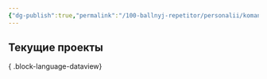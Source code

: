 ```yaml
---
{"dg-publish":true,"permalink":"/100-ballnyj-repetitor/personalii/komanda-ok/yunik-elizaveta/"}
---
```


## Текущие проекты


{ .block-language-dataview}
